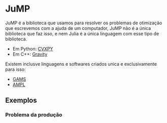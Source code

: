 # JuMP

JuMP é a biblioteca que usamos para resolver os problemas de otimização que escrevemos com a ajuda de um computador, JuMP não é a única biblioteca que faz isso, e nem Julia é a única linguagem com esse tipo de biblioteca.

* Em Python: [CVXPY](https://www.cvxpy.org/)
* Em C++: [Gravity](https://github.com/coin-or/Gravity)

Existem inclusve linguagens e softwares criados unica e exclusivamente para isso:

* [GAMS](https://www.gams.com/)
* [AMPL](https://ampl.com/)


## Exemplos

### Problema da produção